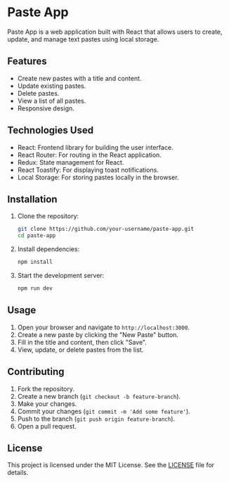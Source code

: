 # Paste App

Paste App is a web application built with React that allows users to create, update, and manage text pastes using local storage.

## Features

- Create new pastes with a title and content.
- Update existing pastes.
- Delete pastes.
- View a list of all pastes.
- Responsive design.

## Technologies Used

- React: Frontend library for building the user interface.
- React Router: For routing in the React application.
- Redux: State management for React.
- React Toastify: For displaying toast notifications.
- Local Storage: For storing pastes locally in the browser.

## Installation

1. Clone the repository:

   ```sh
   git clone https://github.com/your-username/paste-app.git
   cd paste-app
   ```

2. Install dependencies:

   ```sh
   npm install
   ```

3. Start the development server:

   ```sh
   npm run dev
   ```

## Usage

1. Open your browser and navigate to `http://localhost:3000`.
2. Create a new paste by clicking the "New Paste" button.
3. Fill in the title and content, then click "Save".
4. View, update, or delete pastes from the list.

## Contributing

1. Fork the repository.
2. Create a new branch (`git checkout -b feature-branch`).
3. Make your changes.
4. Commit your changes (`git commit -m 'Add some feature'`).
5. Push to the branch (`git push origin feature-branch`).
6. Open a pull request.

## License

This project is licensed under the MIT License. See the [LICENSE](LICENSE) file for details.
